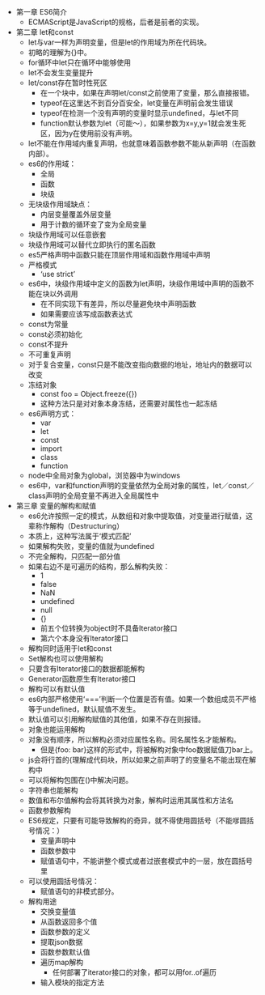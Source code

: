 - 第一章 ES6简介
	- ECMAScript是JavaScript的规格，后者是前者的实现。
- 第二章 let和const
	- let与var一样为声明变量，但是let的作用域为所在代码块。
	- 初略的理解为{}中。
	- for循环中let只在循环中能够使用
	- let不会发生变量提升
	- let/const存在暂时性死区
		- 在一个块中，如果在声明let/const之前使用了变量，那么直接报错。
		- typeof在这里达不到百分百安全，let变量在声明前会发生错误
		- typeof在检测一个没有声明的变量时显示undefined，与let不同
		- function默认参数为let（可能～），如果参数为x=y,y=1就会发生死区，因为y在使用前没有声明。
	- let不能在作用域内重复声明，也就意味着函数参数不能从新声明（在函数内部）。
	- es6的作用域：
		- 全局
		- 函数
		- 块级
	- 无块级作用域缺点：
		- 内层变量覆盖外层变量
		- 用于计数的循环变了变为全局变量
	- 块级作用域可以任意嵌套
	- 块级作用域可以替代立即执行的匿名函数
	- es5严格声明中函数只能在顶层作用域和函数作用域中声明
	- 严格模式
		- ‘use strict’
	- es6中，块级作用域中定义的函数为let声明，块级作用域中声明的函数不能在块以外调用
		- 在不同实现下有差异，所以尽量避免块中声明函数
		- 如果需要应该写成函数表达式
	- const为常量
	- const必须初始化
	- const不提升
	- 不可重复声明
	- 对于复合变量，const只是不能改变指向数据的地址，地址内的数据可以改变
	- 冻结对象
		- const foo = Object.freeze({})
		- 这种方法只是对对象本身冻结，还需要对属性也一起冻结
	- es6声明方式：
		- var
		- let
		- const
		- import
		- class
		- function
	- node中全局对象为global，浏览器中为windows
	- es6中，var和function声明的变量依然为全局对象的属性，let／const／class声明的全局变量不再进入全局属性中
- 第三章 变量的解构和赋值
	- es6允许按照一定的模式，从数组和对象中提取值，对变量进行赋值，这辈称作解构（Destructuring）
	- 本质上，这种写法属于‘模式匹配’
	- 如果解构失败，变量的值就为undefined
	- 不完全解构，只匹配一部分值
	- 如果右边不是可遍历的结构，那么解构失败：
		- 1
		- false
		- NaN
		- undefined
		- null
		- {}
		- 前五个位转换为object时不具备Iterator接口
		- 第六个本身没有Iterator接口
	- 解构同时适用于let和const
	- Set解构也可以使用解构
	- 只要含有Iterator接口的数据都能解构
	- Generator函数原生有Iterator接口
	- 解构可以有默认值
	- es6内部严格使用‘===’判断一个位置是否有值。如果一个数组成员不严格等于undefined，默认赋值不发生。
	- 默认值可以引用解构赋值的其他值，如果不存在则报错。
	- 对象也能运用解构
	- 对象没有顺序，所以解构必须对应属性名称。同名属性名才能解构。
		- 但是{foo: bar}这样的形式中，将被解构对象中foo数据赋值刀bar上。
	- js会将行首的{理解成代码块，所以如果之前声明了的变量名不能出现在解构中
	- 可以将解构包围在()中解决问题。
	- 字符串也能解构
	- 数值和布尔值解构会将其转换为对象，解构时运用其属性和方法名
	- 函数参数解构
	- ES6规定，只要有可能导致解构的奇异，就不得使用圆括号（不能嗲圆括号情况：）
		- 变量声明中
		- 函数参数中
		- 赋值语句中，不能讲整个模式或者过嵌套模式中的一层，放在圆括号里
	- 可以使用圆括号情况：
		- 赋值语句的非模式部分。
	- 解构用途
		- 交换变量值
		- 从函数返回多个值
		- 函数参数的定义
		- 提取json数据
		- 函数参数默认值
		- 遍历map解构
			- 任何部署了iterator接口的对象，都可以用for..of遍历
		- 输入模块的指定方法
